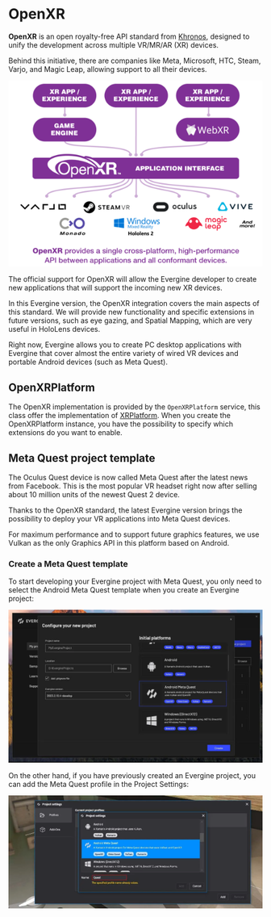 # OpenXR

**OpenXR** is an open royalty-free API standard from [Khronos](https://www.khronos.org/openxr/), designed to unify the development across multiple VR/MR/AR (XR) devices. 

Behind this initiative, there are companies like Meta, Microsoft, HTC, Steam, Varjo, and Magic Leap, allowing support to all their devices.

![OpenXR](images/openxr_overall.png)

The official support for OpenXR will allow the Evergine developer to create new applications that will support the incoming new XR devices.

In this Evergine version, the OpenXR integration covers the main aspects of this standard. We will provide new functionality and specific extensions in future versions, such as eye gazing, and Spatial Mapping, which are very useful in HoloLens devices.

Right now, Evergine allows you to create PC desktop applications with Evergine that cover almost the entire variety of wired VR devices and portable Android devices (such as Meta Quest).

## OpenXRPlatform

The OpenXR implementation is provided by the `OpenXRPlatform` service, this class offer the implementation of [XRPlatform](../xrplatform.md).
When you create the OpenXRPlatform instance, you have the possibility to specify which extensions do you want to enable.

## Meta Quest project template

The Oculus Quest device is now called Meta Quest after the latest news from Facebook. This is the most popular VR headset right now after selling about 10 million units of the newest Quest 2 device.

Thanks to the OpenXR standard, the latest Evergine version brings the possibility to deploy your VR applications into Meta Quest devices.

For maximum performance and to support future graphics features, we use Vulkan as the only Graphics API in this platform based on Android.

### Create a Meta Quest template

To start developing your Evergine project with Meta Quest, you only need to select the Android Meta Quest template when you create an Evergine project:

![Meta Quest template](images/openxr_template.png)

On the other hand, if you have previously created an Evergine project, you can add the Meta Quest profile in the Project Settings:

![Meta Quest add profile](images/openxr_addprofile.png)